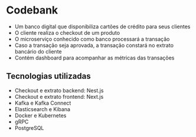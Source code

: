 # Codebank

- Um banco digital que disponibiliza cartões de crédito para seus clientes
- O cliente realiza o checkout de um produto
- O microserviço conhecido como banco processará a transação
- Caso a transação seja aprovada, a transação constará no extrato bancário do cliente
- Contém dashboard para acompanhar as métricas das transações

## Tecnologias utilizadas

- Checkout e extrato backend: Nest.js
- Checkout e extrato frontend: Next.js
- Kafka e Kafka Connect
- Elasticsearch e Kibana
- Docker e Kubernetes
- gRPC
- PostgreSQL

